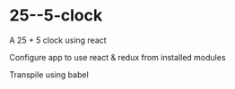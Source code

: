 # 25--5-clock
A 25 + 5 clock using react

Configure app to use react & redux from installed modules

Transpile using babel